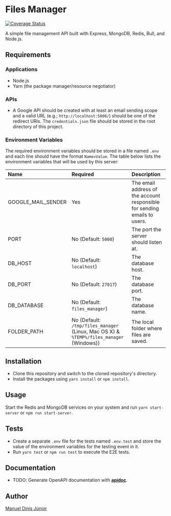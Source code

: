 # Files Manager

[![Coverage Status](https://coveralls.io/repos/github/B3zaleel/alx-files_manager/badge.svg?branch=main)](https://coveralls.io/github/B3zaleel/alx-files_manager?branch=main)

A simple file management API built with Express, MongoDB, Redis, Bull, and Node.js.

## Requirements

### Applications

+ Node.js
+ Yarn (the package manager/resource negotiator)

### APIs

+ A Google API should be created with at least an email sending scope and a valid URL (e.g.; `http://localhost:5000/`) should be one of the redirect URIs. The `credentials.json` file should be stored in the root directory of this project.

### Environment Variables

The required environment variables should be stored in a file named `.env` and each line should have the format `Name=Value`. The table below lists the environment variables that will be used by this server:

| Name | Required | Description |
|:-|:-|:-|
| GOOGLE_MAIL_SENDER | Yes | The email address of the account responsible for sending emails to users. |
| PORT | No (Default: `5000`)| The port the server should listen at. |
| DB_HOST | No (Default: `localhost`)| The database host. |
| DB_PORT | No (Default: `27017`)| The database port. |
| DB_DATABASE | No (Default: `files_manager`)| The database name. |
| FOLDER_PATH | No (Default: `/tmp/files_manager` (Linux, Mac OS X) & `%TEMP%/files_manager` (Windows)) | The local folder where files are saved. |

## Installation

+ Clone this repository and switch to the cloned repository's directory.
+ Install the packages using `yarn install` or `npm install`.

## Usage

Start the Redis and MongoDB services on your system and run `yarn start-server` or `npm run start-server`.

## Tests

+ Create a separate `.env` file for the tests named `.env.test` and store the value of the environment variables for the testing event in it.
+ Run `yarn test` or `npm run test` to execute the E2E tests.

## Documentation

+ TODO: Generate OpenAPI documentation with [**apidoc**](https://www.npmjs.com/package/apidoc).

## Author

[Manuel Dinis Júnior](https://manueldinisjunior.com)
